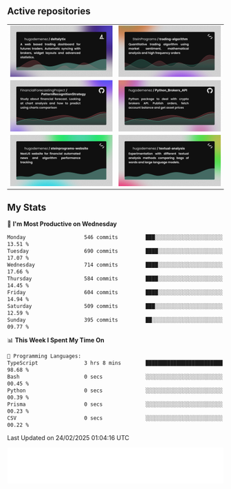 ## Active repositories
|||
| ------------- | ------------- |
|[![Deltalytix](assets/deltalytix-preview.png)](https://github.com/hugodemenez/deltalytix)|[![Python Trading Algorithm](assets/base_python_architecture.png)](https://github.com/SteinPrograms/base-python-architecture)|
|[![Quantitative Prediction](assets/pattern_recognition_strategy.png)](https://github.com/FinancialForecastingProject/PatternRecognitionStrategy.git)|[![Broker SDK](assets/python_brokers_api.png)](https://github.com/hugodemenez/Python_Brokers_API)|
|[![NextJS Website](assets/steinprograms-website.png)](https://github.com/hugodemenez/steinprograms-website)|[![Textual](assets/textual-analysis.png)](https://github.com/hugodemenez/textual-analysis)|


## My Stats

<!--START_SECTION:waka-->
📅 **I'm Most Productive on Wednesday** 

```text
Monday                   546 commits         ███░░░░░░░░░░░░░░░░░░░░░░   13.51 % 
Tuesday                  690 commits         ████░░░░░░░░░░░░░░░░░░░░░   17.07 % 
Wednesday                714 commits         ████░░░░░░░░░░░░░░░░░░░░░   17.66 % 
Thursday                 584 commits         ████░░░░░░░░░░░░░░░░░░░░░   14.45 % 
Friday                   604 commits         ████░░░░░░░░░░░░░░░░░░░░░   14.94 % 
Saturday                 509 commits         ███░░░░░░░░░░░░░░░░░░░░░░   12.59 % 
Sunday                   395 commits         ██░░░░░░░░░░░░░░░░░░░░░░░   09.77 % 
```


📊 **This Week I Spent My Time On** 

```text
💬 Programming Languages: 
TypeScript               3 hrs 8 mins        █████████████████████████   98.68 % 
Bash                     0 secs              ░░░░░░░░░░░░░░░░░░░░░░░░░   00.45 % 
Python                   0 secs              ░░░░░░░░░░░░░░░░░░░░░░░░░   00.39 % 
Prisma                   0 secs              ░░░░░░░░░░░░░░░░░░░░░░░░░   00.23 % 
CSV                      0 secs              ░░░░░░░░░░░░░░░░░░░░░░░░░   00.22 % 
```


 Last Updated on 24/02/2025 01:04:16 UTC
<!--END_SECTION:waka-->

![Coding metrics](metrics.plugin.wakatime.svg)
